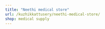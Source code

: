 ```yaml
---
title: "Neethi medical store"
url: /kuzhikkattusery/neethi-medical-store/
shop: medical supply
---
```

